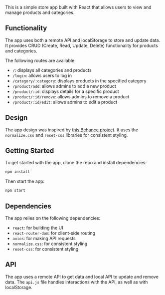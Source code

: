 This is a simple store app built with React that allows users to view and manage products and categories.

## Functionality

The app uses both a remote API and localStorage to store and update data. It provides CRUD (Create, Read, Update, Delete) functionality for products and categories.

The following routes are available:

-   `/`: displays all categories and products
-   `/login`: allows users to log in
-   `/category/:category`: displays products in the specified category
-   `/product/add`: allows admins to add a new product
-   `/product/:id`: displays details for a specific product
-   `/product/:id/remove`: allows admins to remove a product
-   `/product/:id/edit`: allows admins to edit a product

## Design

The app design was inspired by [this Behance project](https://www.behance.net/gallery/92212755/Livero-Minimalistic-design-for-online-furniture-store?tracking_source=search_projects%7Cminimalistic+online+shop). It uses the `normalize.css` and `reset-css` libraries for consistent styling.

## Getting Started

To get started with the app, clone the repo and install dependencies:

```bash
npm install
```

Then start the app:

```bash
npm start
```

## Dependencies

The app relies on the following dependencies:

-   `react`: for building the UI
-   `react-router-dom`: for client-side routing
-   `axios`: for making API requests
-   `normalize.css`: for consistent styling
-   `reset-css`: for consistent styling

## API

The app uses a remote API to get data and local API to update and remove data. The `api.js` file handles interactions with the API, as well as with localStorage.
